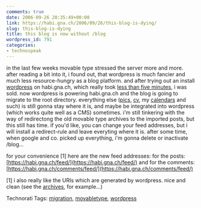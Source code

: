 ```yaml
---
comments: true
date: 2006-09-26 20:35:49+00:00
link: https://habi.gna.ch/2006/09/26/this-blog-is-dying/
slug: this-blog-is-dying
title: this blog is now without /blog
wordpress_id: 791
categories:
- technospeak
---
```


in the last few weeks movable type stressed the server more and more. after reading a bit into it, i found out, that wordpress is much fancier and much less resource-hungry as a blog platform.
and after trying out an install [wordpress](http://wordpress.org/) on habi.gna.ch, which really took [less than five minutes](http://wiki.wordpress.org/?pagename=5MinuteInstallation), i was sold. now wordpress is powering habi.gna.ch and the blog is going to migrate to the root directory. everything else ([pics](https://habi.gna.ch/pics/), [cv](https://habi.gna.ch/cv/), my [calendars](https://habi.gna.ch/cal/) and such) is still gonna stay where it is, and maybe be integrated into wordpress (which works quite well as a CMS) sometimes.
i'm still tinkering with the way of redirectong the old movable type archives to the imported posts, but this still has time.
if you'd like, you can change your feed addresses, but i will install a redirect-rule and leave everyting where it is.
after some time, when google and co. picked up everything, i'm gonna delete or inactivate /blog...

for your convenience [1] here are the new feed addresses:
for the posts: [https://habi.gna.ch/feed/](https://habi.gna.ch/feed/) and for the comments: [https://habi.gna.ch/comments/feed/](https://habi.gna.ch/comments/feed/)

[1] i also really like the URIs which are generated by wordpress. nice and clean (see the [archives](https://habi.gna.ch/2006/09/26/mercedes-mixed-tape-15/), for example...)



Technorati Tags: [migration](http://www.technorati.com/tag/migration), [movabletype](http://www.technorati.com/tag/movabletype), [wordpress](http://www.technorati.com/tag/wordpress)
